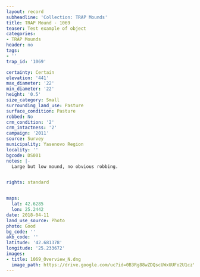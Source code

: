```yaml
---
layout: record
subheadline: 'Collection: TRAP Mounds'
title: TRAP Mound - 1069
teaser: Test example of object
categories:
- TRAP Mounds
header: no
tags:
- ''
trap_id: '1069'

certainty: Certain
elevation: '441'
max_diameter: '22'
min_diameter: '22'
height: '0.5'
size_category: Small
surrounding_land_use: Pasture
surface_condition: Pasture
robbed: No
crm_condition: '2'
crm_intactness: '2'
campaign: '2011'
source: Survey
municipality: Yasenovo Region
locality: ''
bgcode: DS001
notes: |-
  Large but low mound, no obvious robbing.


rights: standard


maps:
  lat: 42.6285
  lon: 25.2442
date: 2018-04-11
land_use_source: Photo
photo: Good
bg_code: ''
akb_code: ''
latitude: '42.681378'
longitude: '25.233672'
images:
- title: 1069_Overview_N.dng
  image_path: https://drive.google.com/uc?id=0B3Rg88wZDQscUWxUUFo2U1czY1U
---
```

